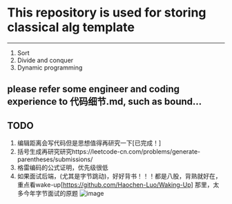 # This repository is used for storing classical alg template
----------------------------------------------------
1. Sort
2. Divide and conquer
3. Dynamic programming

## please refer some engineer and coding experience to 代码细节.md, such as bound...

## TODO
1. 编辑距离会写代码但是思想值得再研究一下[已完成！]
2. 括号生成再研究研究https://leetcode-cn.com/problems/generate-parentheses/submissions/
3. 格雷编码的公式证明，优先级很低
4. 如果面试后端，(尤其是字节跳动)，好好背书！！！都是八股，背熟就好在，重点看wake-up[https://github.com/Haochen-Luo/Waking-Up] 那里，太多今年字节面试的原题
![image](https://user-images.githubusercontent.com/46443218/114380120-994d5280-9b81-11eb-837b-a474d8ed999d.png)
